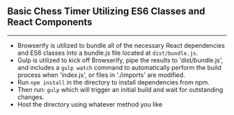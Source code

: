 ## Basic Chess Timer Utilizing ES6 Classes and React Components
---

- Browserify is utilized to bundle all of the necessary React dependencies and ES6 classes into a bundle.js file located at `dist/bundle.js`.
- Gulp is utilized to kick off Browserify, pipe the results to 'dist/bundle.js', and includes a `gulp watch` command to automatically perform the build process when 'index.js', or files in './imports' are modified.
- Run `npm install` in the directory to install dependencies from npm. 
- Then run: `gulp` which will trigger an initial build and wait for outstanding changes.
- Host the directory using whatever method you like
